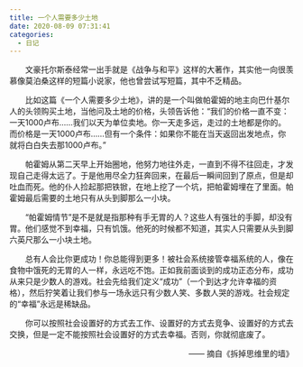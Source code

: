 ```yaml
---
title: 一个人需要多少土地
date: 2020-08-09 07:31:41
categories:
  - 日记
---
```


　　文豪托尔斯泰经常一出手就是《战争与和平》这样的大著作，其实他一向很羡慕像莫泊桑这样的短篇小说家，他也曾尝试写短篇，其中不乏精品。

　　比如这篇《一个人需要多少土地》，讲的是一个叫做帕霍姆的地主向巴什基尔人的头领购买土地，当他问及土地的价格，头领告诉他：“我们的价格一直不变：一天1000卢布……我们以天为单位卖地。你一天走多远，走过的土地都是你的。而价格是一天1000卢布……但有一个条件：如果你不能在当天返回出发地点，你就将白白失去那1000卢布。”

　　帕霍姆从第二天早上开始圈地，他努力地往外走，一直到不得不往回走，才发现自己走得太远了。于是他用尽全力狂奔回来，在最后一瞬间回到了原点，但是却吐血而死。他的仆人捡起那把铁锨，在地上挖了一个坑，把帕霍姆埋在了里面。帕霍姆最后需要的土地只有从头到脚那么一小块。

　　“帕霍姆情节”是不是就是指那种有手无胃的人？这些人有强壮的手脚，却没有胃。他们感觉不到幸福，只有饥饿。他死的时候都不知道，其实人只需要从头到脚六英尺那么一小块土地。

　　总有人会比你更成功！你总能得到更多！被社会系统接管幸福系统的人，像在食物中饿死的无胃的人一样，永远吃不饱。正如我前面谈到的成功正态分布，成功从来只是少数人的游戏。社会先给我们定义“成功”（一个到达才允许幸福的资格），然后狞笑着让我们参与一场永远只有少数人笑、多数人哭的游戏。社会规定的“幸福”永远是稀缺品。

　　你可以按照社会设置好的方式去工作、设置好的方式去竞争、设置好的方式去交换，但是一定不能按照社会设置好的方式去幸福。否则，你就彻底废了。

<p style="text-align: right;">—— 摘自《拆掉思维里的墙》</p>